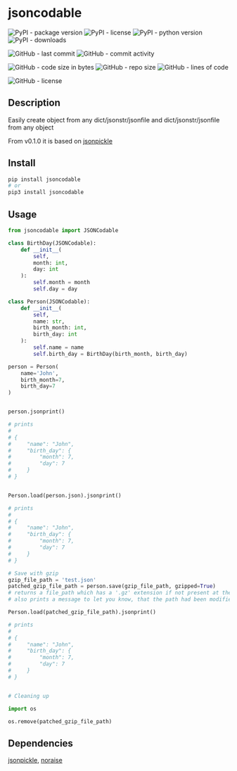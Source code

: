 # jsoncodable

![PyPI - package version](https://img.shields.io/pypi/v/jsoncodable?logo=pypi&style=flat-square)
![PyPI - license](https://img.shields.io/pypi/l/jsoncodable?label=package%20license&style=flat-square)
![PyPI - python version](https://img.shields.io/pypi/pyversions/jsoncodable?logo=pypi&style=flat-square)
![PyPI - downloads](https://img.shields.io/pypi/dm/jsoncodable?logo=pypi&style=flat-square)

![GitHub - last commit](https://img.shields.io/github/last-commit/kkristof200/py_jsoncodable?style=flat-square)
![GitHub - commit activity](https://img.shields.io/github/commit-activity/m/kkristof200/py_jsoncodable?style=flat-square)

![GitHub - code size in bytes](https://img.shields.io/github/languages/code-size/kkristof200/py_jsoncodable?style=flat-square)
![GitHub - repo size](https://img.shields.io/github/repo-size/kkristof200/py_jsoncodable?style=flat-square)
![GitHub - lines of code](https://img.shields.io/tokei/lines/github/kkristof200/py_jsoncodable?style=flat-square)

![GitHub - license](https://img.shields.io/github/license/kkristof200/py_jsoncodable?label=repo%20license&style=flat-square)

## Description

Easily create object from any dict/jsonstr/jsonfile and dict/jsonstr/jsonfile from any object

From v0.1.0 it is based on [jsonpickle](https://github.com/jsonpickle/jsonpickle)

## Install

~~~~bash
pip install jsoncodable
# or
pip3 install jsoncodable
~~~~

## Usage

~~~~python
from jsoncodable import JSONCodable

class BirthDay(JSONCodable):
    def __init__(
        self,
        month: int,
        day: int
    ):
        self.month = month
        self.day = day

class Person(JSONCodable):
    def __init__(
        self,
        name: str,
        birth_month: int,
        birth_day: int
    ):
        self.name = name
        self.birth_day = BirthDay(birth_month, birth_day)

person = Person(
    name='John',
    birth_month=7,
    birth_day=7
)


person.jsonprint()

# prints
#
# {
#     "name": "John",
#     "birth_day": {
#         "month": 7,
#         "day": 7
#     }
# }


Person.load(person.json).jsonprint()

# prints
#
# {
#     "name": "John",
#     "birth_day": {
#         "month": 7,
#         "day": 7
#     }
# }

# Save with gzip
gzip_file_path = 'test.json'
patched_gzip_file_path = person.save(gzip_file_path, gzipped=True)
# returns a file_path which has a '.gz' extension if not present at the end of your provided path
# also prints a message to let you know, that the path had been modified

Person.load(patched_gzip_file_path).jsonprint()

# prints
#
# {
#     "name": "John",
#     "birth_day": {
#         "month": 7,
#         "day": 7
#     }
# }


# Cleaning up

import os

os.remove(patched_gzip_file_path)
~~~~

## Dependencies

[jsonpickle](https://pypi.org/project/jsonpickle), [noraise](https://pypi.org/project/noraise)